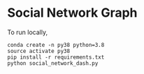 # Social Network Graph

To run locally, 
```
conda create -n py38 python=3.8
source activate py38
pip install -r requirements.txt
python social_network_dash.py
```
